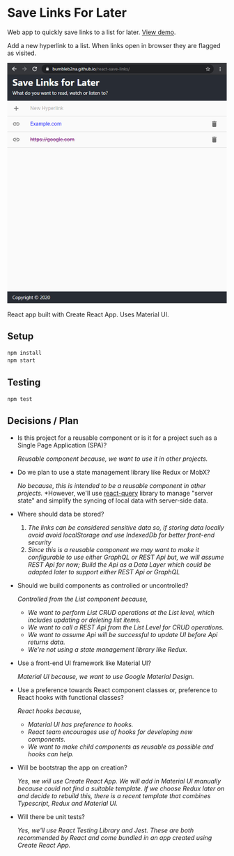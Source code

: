 # Save Links For Later

Web app to quickly save links to a list for later. [View demo](https://bumbleb2na.github.io/react-save-links).

Add a new hyperlink to a list. When links open in browser they are flagged as visited.

[![To Do App Screenshot](./screenshots/react-save-links-screen1_s.png)](./screenshots/react-save-links-screen1.png)

React app built with Create React App. Uses Material UI.

## Setup

```bash
npm install
npm start
```

## Testing

```bash
npm test
```

## Decisions / Plan

* Is this project for a reusable component or is it for a project such as a Single Page Application (SPA)? 

    *Reusable component because, we want to use it in other projects.*
* Do we plan to use a state management library like Redux or MobX? 

    *No because, this is intended to be a reusable component in other projects.*
	*However, we'll use [react-query](https://github.com/tannerlinsley/react-query) library to manage "server state" and simplify the syncing of local data with server-side data.
* Where should data be stored?

    1. *The links can be considered sensitive data so, if storing data locally avoid avoid localStorage and use IndexedDb for better front-end security*
	2. *Since this is a reusable component we may want to make it configurable to use either GraphQL or REST Api but, we will assume REST Api for now; Build the Api as a Data Layer which could be adapted later to support either REST Api or GraphQL*
* Should we build components as controlled or uncontrolled?

    *Controlled from the List component because,*
  * *We want to perform List CRUD operations at the List level, which includes updating or deleting list items.*
  * *We want to call a REST Api from the List Level for CRUD operations.*
  * *We want to assume Api will be successful to update UI before Api returns data.*
  * *We're not using a state management library like Redux.*
* Use a front-end UI framework like Material UI? 

    *Material UI because, we want to use Google Material Design.*
* Use a preference towards React component classes or, preference to React hooks with functional classes? 

    *React hooks because,*
  * *Material UI has preference to hooks.*
  * *React team encourages use of hooks for developing new components.*
  * *We want to make child components as reusable as possible and hooks can help.*

* Will be bootstrap the app on creation?

    *Yes, we will use Create React App. We will add in Material UI manually because could not find a suitable template. If we choose Redux later on and decide to rebuild this, there is a recent template that combines Typescript, Redux and Material UI.*

* Will there be unit tests?

    *Yes, we'll use React Testing Library and Jest. These are both recommended by React and come bundled in an app created using Create React App.*
